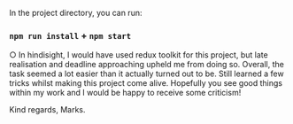 In the project directory, you can run:

### `npm run install` + `npm start`

○ In hindisight, I would have used redux toolkit for this project, but late realisation and deadline approaching upheld me
from doing so. Overall, the task seemed a lot easier than it actually turned out to be. Still learned a few tricks whilst
making this project come alive. Hopefully you see good things within my work and I would be happy to receive some criticism!

Kind regards, Marks.

